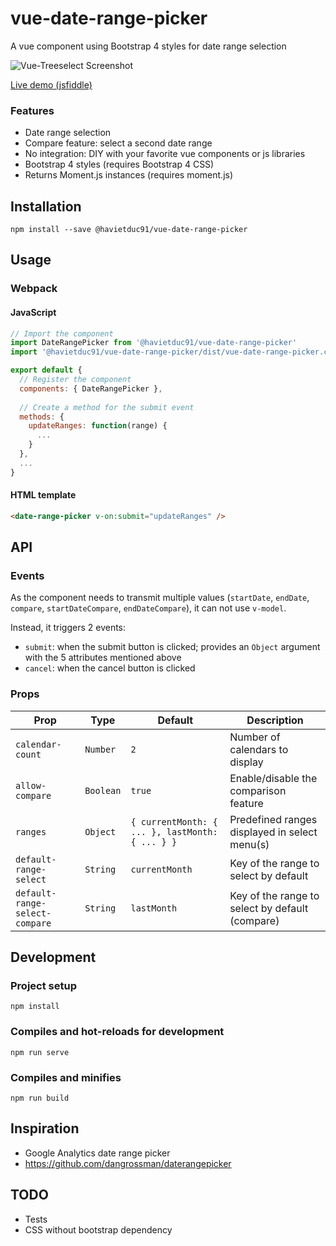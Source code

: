 # vue-date-range-picker
A vue component using Bootstrap 4 styles for date range selection

![Vue-Treeselect Screenshot](https://i.imgur.com/TOOHLyY.png)

[Live demo (jsfiddle)](https://jsfiddle.net/Owumaro/qw7mpfr8/)

### Features

- Date range selection
- Compare feature: select a second date range
- No integration: DIY with your favorite vue components or js libraries
- Bootstrap 4 styles (requires Bootstrap 4 CSS)
- Returns Moment.js instances (requires moment.js)

## Installation

```
npm install --save @havietduc91/vue-date-range-picker
```

## Usage

### Webpack

#### JavaScript
```js
// Import the component
import DateRangePicker from '@havietduc91/vue-date-range-picker'
import '@havietduc91/vue-date-range-picker/dist/vue-date-range-picker.css'

export default {
  // Register the component
  components: { DateRangePicker },
  
  // Create a method for the submit event
  methods: {
    updateRanges: function(range) {
      ...
    }
  },
  ...
}
```

#### HTML template
```html
<date-range-picker v-on:submit="updateRanges" />
```

## API

### Events

As the component needs to transmit multiple values (`startDate`, `endDate`, `compare`, `startDateCompare`, `endDateCompare`), it can not use `v-model`.

Instead, it triggers 2 events:
- `submit`: when the submit button is clicked; provides an `Object` argument with the 5 attributes mentioned above
- `cancel`: when the cancel button is clicked

### Props

Prop | Type | Default | Description
-----|------|---------|------------
`calendar-count` | `Number` | `2` | Number of calendars to display
`allow-compare` | `Boolean` | `true` | Enable/disable the comparison feature
`ranges` | `Object` | `{ currentMonth: { ... }, lastMonth: { ... } }` | Predefined ranges displayed in select menu(s)
`default-range-select` | `String` | `currentMonth` | Key of the range to select by default
`default-range-select-compare` | `String` | `lastMonth` |  Key of the range to select by default (compare)

## Development

### Project setup
```
npm install
```

### Compiles and hot-reloads for development
```
npm run serve
```

### Compiles and minifies
```
npm run build
```

## Inspiration

- Google Analytics date range picker
- https://github.com/dangrossman/daterangepicker

## TODO
- Tests
- CSS without bootstrap dependency
